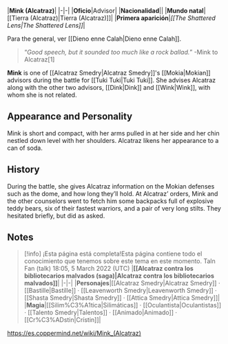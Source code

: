|**Mink (Alcatraz)**|
|-|-|
|**Oficio**|Advisor|
|**Nacionalidad**||
|**Mundo natal**|[[Tierra (Alcatraz)\|Tierra (Alcatraz)]]|
|**Primera aparición**|*[[The Shattered Lens\|The Shattered Lens]]*|

Para the  general, ver [[Dieno enne Calah\|Dieno enne Calah]].
>“*Good speech, but it sounded too much like a rock ballad.*”
\-Mink to Alcatraz[1]


**Mink** is one of [[Alcatraz Smedry\|Alcatraz Smedry]]'s [[Mokia\|Mokian]] advisors during the battle for [[Tuki Tuki\|Tuki Tuki]]. She advises Alcatraz along with the other two advisors, [[Dink\|Dink]] and [[Wink\|Wink]], with whom she is not related.

## Appearance and Personality
Mink is short and compact, with her arms pulled in at her side and her chin nestled down level with her shoulders. Alcatraz likens her appearance to a can of soda.

## History
During the battle, she gives Alcatraz information on the Mokian defenses such as the dome, and how long they’ll hold. At Alcatraz’ orders, Mink and the other counselors went to fetch him some backpacks full of explosive teddy bears, six of their fastest warriors, and a pair of very long stilts. They hesitated briefly, but did as asked.

## Notes

> [!info] ¡Esta página está completa!Esta página contiene todo el conocimiento que tenemos sobre este tema en este momento.
Taln Fan (talk) 18:05, 5 March 2022 (UTC)
|**[[Alcatraz contra los bibliotecarios malvados (saga)\|Alcatraz contra los bibliotecarios malvados]]**|
|-|-|
|**Personajes**|[[Alcatraz Smedry\|Alcatraz Smedry]] · [[Bastille\|Bastille]] · [[Leavenworth Smedry\|Leavenworth Smedry]] · [[Shasta Smedry\|Shasta Smedry]] · [[Attica Smedry\|Attica Smedry]]|
|**Magia**|[[Silim%C3%A1tica\|Silimáticas]] · [[Oculantista\|Oculantistas]] · [[Talento Smedry\|Talentos]] · [[Animado\|Animado]] · [[Cr%C3%ADstin\|Crístin]]|



https://es.coppermind.net/wiki/Mink_(Alcatraz)